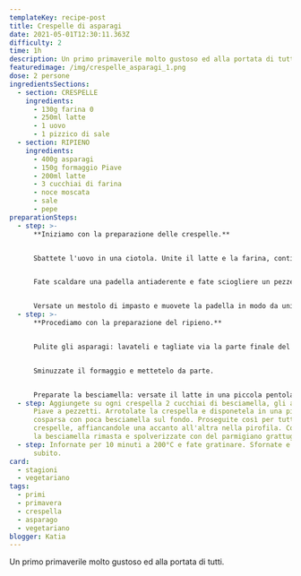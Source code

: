 ```yaml
---
templateKey: recipe-post
title: Crespelle di asparagi
date: 2021-05-01T12:30:11.363Z
difficulty: 2
time: 1h
description: Un primo primaverile molto gustoso ed alla portata di tutti.
featuredimage: /img/crespelle_asparagi_1.png
dose: 2 persone
ingredientsSections:
  - section: CRESPELLE
    ingredients:
      - 130g farina 0
      - 250ml latte
      - 1 uovo
      - 1 pizzico di sale
  - section: RIPIENO
    ingredients:
      - 400g asparagi
      - 150g formaggio Piave
      - 200ml latte
      - 3 cucchiai di farina
      - noce moscata
      - sale
      - pepe
preparationSteps:
  - step: >-
      **Iniziamo con la preparazione delle crespelle.**


      Sbattete l'uovo in una ciotola. Unite il latte e la farina, continuando a mescolare con le fruste per non far creare dei grumi. Aggiungete un pizzico di sale.


      Fate scaldare una padella antiaderente e fate sciogliere un pezzetto di burro. Se preferite, potete aggiungere un filo d'olio in sostituzione al burro.


      Versate un mestolo di impasto e muovete la padella in modo da uniformare lo spessore. Girate la crespella appena il bordo inizia a cambiare colore. Dopo qualche minuto rimuovetela dalla padella e procedete con le altre.
  - step: >-
      **Procediamo con la preparazione del ripieno.**


      Pulite gli asparagi: lavateli e tagliate via la parte finale del gambo, più legnosa. Cuoceteli in abbondante acqua bollente per circa 10 minuti. Scolateli quando saranno morbidi ma ancora al dente.


      Sminuzzate il formaggio e mettetelo da parte.


      Preparate la besciamella: versate il latte in una piccola pentola, salate, pepate ed aggiungete una spolverata di noce moscata. Accendete il fuoco a fiamma bassa ed aggiungete la farina setacciata continuando a mescolare costantemente: questa operazione è molto importante per evitare la formazione di grumi. La vostra besciamella sarà pronta quando comincerà ad addensarsi. Toglietela dal fuoco in attesa del suo utilizzo, mescolando di tanto in tanto per evitare che si solidifichi.
  - step: Aggiungete su ogni crespella 2 cucchiai di besciamella, gli asparagi e del
      Piave a pezzetti. Arrotolate la crespella e disponetela in una pirofila
      cosparsa con poca besciamella sul fondo. Proseguite così per tutte le
      crespelle, affiancandole una accanto all'altra nella pirofila. Coprite con
      la besciamella rimasta e spolverizzate con del parmigiano grattuggiato.
  - step: Infornate per 10 minuti a 200°C e fate gratinare. Sfornate e gustatele
      subito.
card:
  - stagioni
  - vegetariano
tags:
  - primi
  - primavera
  - crespella
  - asparago
  - vegetariano
blogger: Katia
---
```

Un primo primaverile molto gustoso ed alla portata di tutti.